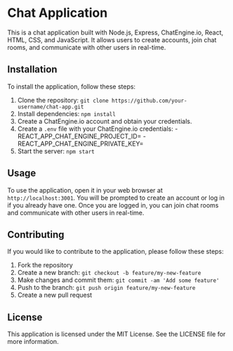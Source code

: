 # Chat Application

This is a chat application built with Node.js, Express, ChatEngine.io, React, HTML, CSS, and JavaScript. It allows users to create accounts, join chat rooms, and communicate with other users in real-time.

## Installation

To install the application, follow these steps:

1. Clone the repository: `git clone https://github.com/your-username/chat-app.git`
2. Install dependencies: `npm install`
3. Create a ChatEngine.io account and obtain your credentials.
4. Create a `.env` file with your ChatEngine.io credentials:
    -REACT_APP_CHAT_ENGINE_PROJECT_ID=<your-project-id>
    -REACT_APP_CHAT_ENGINE_PRIVATE_KEY=<your-private-key>
5. Start the server: `npm start`

## Usage

To use the application, open it in your web browser at `http://localhost:3001`. You will be prompted to create an account or log in if you already have one. Once you are logged in, you can join chat rooms and communicate with other users in real-time.

## Contributing

If you would like to contribute to the application, please follow these steps:

1. Fork the repository
2. Create a new branch: `git checkout -b feature/my-new-feature`
3. Make changes and commit them: `git commit -am 'Add some feature'`
4. Push to the branch: `git push origin feature/my-new-feature`
5. Create a new pull request

## License

This application is licensed under the MIT License. See the LICENSE file for more information.
